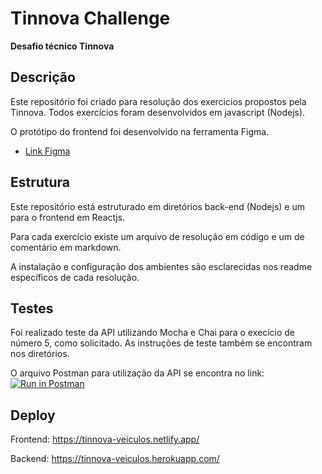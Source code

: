 # Tinnova Challenge
**Desafio técnico Tinnova**

## Descrição
Este repositório foi criado para resolução dos exercicios propostos pela Tinnova. Todos exercícios foram desenvolvidos em javascript (Nodejs).

O protótipo do frontend foi desenvolvido na ferramenta Figma. 
- [Link Figma](https://www.figma.com/file/1nywLXP5oUFWodfVGQCvT8/Untitled?node-id=0%3A1)

## Estrutura
Este repositório está estruturado em diretórios back-end (Nodejs) e um para o frontend em Reactjs.

Para cada exercício existe um arquivo de resolução em código e um de comentário em markdown. 

A instalação e configuração dos ambientes são esclarecidas nos readme específicos de cada resolução.

## Testes
Foi realizado teste da API utilizando Mocha e Chai para o execício de número 5, como solicitado. As instruções de teste também se encontram nos diretórios.

O arquivo Postman para utilização da API se encontra no link: [![Run in Postman](https://run.pstmn.io/button.svg)](https://app.getpostman.com/run-collection/0bdedb36eca84ec4d0b0)

## Deploy 
Frontend: https://tinnova-veiculos.netlify.app/

Backend: https://tinnova-veiculos.herokuapp.com/
